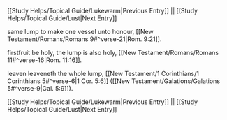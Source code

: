 [[Study Helps/Topical Guide/Lukewarm|Previous Entry]]  ||  [[Study Helps/Topical Guide/Lust|Next Entry]]

 same lump to make one vessel unto honour, [[New Testament/Romans/Romans 9#^verse-21|Rom. 9:21]].

 firstfruit be holy, the lump is also holy, [[New Testament/Romans/Romans 11#^verse-16|Rom. 11:16]].

 leaven leaveneth the whole lump, [[New Testament/1 Corinthians/1 Corinthians 5#^verse-6|1 Cor. 5:6]] ([[New Testament/Galations/Galations 5#^verse-9|Gal. 5:9]]).

[[Study Helps/Topical Guide/Lukewarm|Previous Entry]]  ||  [[Study Helps/Topical Guide/Lust|Next Entry]]